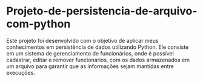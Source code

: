 # Projeto-de-persistencia-de-arquivo-com-python
Este projeto foi desenvolvido com o objetivo de aplicar meus conhecimentos em persistência de dados utilizando Python. Ele consiste em um sistema de gerenciamento de funcionários, onde é possível cadastrar, editar e remover funcionários, com os dados armazenados em um arquivo para garantir que as informações sejam mantidas entre execuções.
